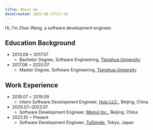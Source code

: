```yaml
---
title: About me
dateCreated: 2023-08-27T17:42
---
```


Hi, I'm Zhao Wang, a software development engineer.

## Education Background
- 2013.08 ~ 2017.07
	- Bachelor Degree, Software Engineering, [Tsinghua University](https://www.tsinghua.edu.cn/en/)
- 2017.08 ~ 2020.07
	- Master Degree, Software Engineering, [Tsinghua University](https://www.tsinghua.edu.cn/en/)

## Work Experience
- 2019.07 ~ 2019.09
	- Intern Software Development Engineer, [Hulu LLC.](https://www.hulu.com), Beijing, China
- 2020.07~2023.07
	- Software Development Engineer, [Megvii Inc.](https://en.megvii.com/), Beijing, China
- 2023.10 ~ Present
	- Software Development Engineer, [TuSimple](https://www.tusimple.com/), Tokyo, Japan
